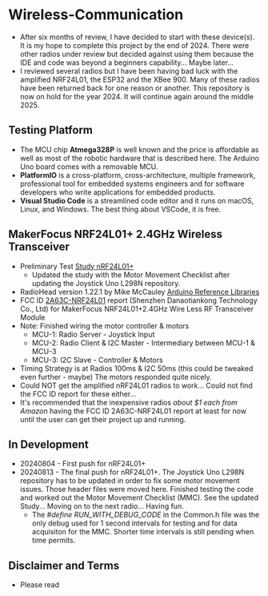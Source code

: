 # Wireless-Communication
- After six months of review, I have decided to start with these device(s). It is my hope to complete this project by the end of 2024. There were other radios under review but decided against using them because the IDE and code was beyond a beginners capability... Maybe later...
- I reviewed several radios but I have been having bad luck with the amplified NRF24L01, the ESP32 and the XBee 900. Many of these radios have been returned back for one reason or another. This repository is now on hold for the year 2024. It will continue again around the middle 2025.

## Testing Platform
- The MCU chip **Atmega328P** is well known and the price is affordable as well as most of the robotic hardware that is described here. The Arduino Uno board comes with a removable MCU.
- **PlatformIO** is a cross-platform, cross-architecture, multiple framework, professional tool for embedded systems engineers and for software developers who write applications for embedded products. 
- **Visual Studio Code** is a streamlined code editor and it runs on macOS, Linux, and Windows. The best thing about VSCode, it is free.
  
## MakerFocus NRF24L01+ 2.4GHz Wireless Transceiver 
- Preliminary Test [Study nRF24L01+](https://drive.google.com/file/d/16c0QiXB1juv79E4-AEpoiPuyevjmZlZL)
  - Updated the study with the Motor Movement Checklist after updating the Joystick Uno L298N repository.
- RadioHead version 1.22.1 by Mike McCauley [Arduino Reference Libraries](https://www.arduino.cc/reference/en/libraries/radiohead/)
- FCC ID [2A63C-NRF24L01](https://fcc.report/FCC-ID/2A63C-NRF24L01) report (Shenzhen Danaotiankong Technology Co., Ltd) for MakerFocus NRF24L01+2.4GHz Wire Less RF Transceiver Module
- Note: Finished wiring the motor controller & motors
  - MCU-1: Radio Server - Joystick Input
  - MCU-2: Radio Client & I2C Master - Intermediary between MCU-1 & MCU-3
  - MCU-3: I2C Slave - Controller & Motors
- Timing Strategy is at Radios 100ms & I2C 50ms (this could be tweaked even further - maybe) The motors responded quite nicely.
- Could NOT get the amplified nRF24L01 radios to work... Could not find the FCC ID report for these either...
- It's recommended that the inexpensive radios *about $1 each from Amazon* having the FCC ID 2A63C-NRF24L01 report at least for now until the user can get their project up and running.

## In Development
- 20240804 - First push for nRF24L01+
- 20240813 - The final push for nRF24L01+. The Joystick Uno L298N repository has to be updated in order to fix some motor movement issues. Those header files were moved here. Finished testing the code and worked out the Motor Movement Checklist (MMC). See the updated Study... Moving on to the next radio... Having fun.
  - The *#define RUN_WITH_DEBUG_CODE* in the Common.h file was the only debug used for 1 second intervals for testing and for data acquisiton for the MMC. Shorter time intervals is still pending when time permits.

## Disclaimer and Terms
- Please read
